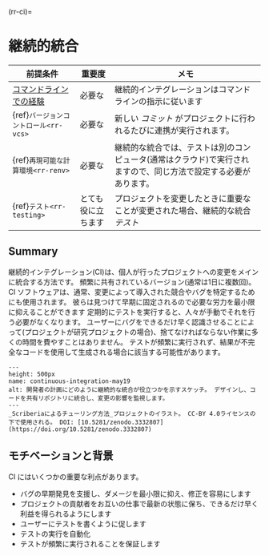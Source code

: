 (rr-ci)=
# 継続的統合

| 前提条件                                                                     | 重要度       | メモ                                                        |
| ------------------------------------------------------------------------ | --------- | --------------------------------------------------------- |
| [コマンドラインでの経験](https://programminghistorian.org/en/lessons/intro-to-bash) | 必要な       | 継続的インテグレーションはコマンドラインの指示に従います                              |
| {ref}`バージョンコントロール<rr-vcs>`                                         | 必要な       | 新しい _コミット_ がプロジェクトに行われるたびに連携が実行されます。                      |
| {ref}`再現可能な計算環境<rr-renv>`                                          | 必要な       | 継続的な統合では、テストは別のコンピュータ(通常はクラウド)で実行されますので、同じ方法で設定する必要があります。 |
| {ref}`テスト<rr-testing>`                                             | とても役に立ちます | プロジェクトを変更したときに重要なことが変更された場合、継続的な統合 _テスト_                  |

## Summary

継続的インテグレーション(CI)は、個人が行ったプロジェクトへの変更をメインに統合する方法です。 頻繁に共有されているバージョン(通常は1日に複数回)。 CI ソフトウェアは、通常、変更によって導入された競合やバグを特定するためにも使用されます。 彼らは見つけて早期に固定されるので必要な労力を最小限に抑えることができます 定期的にテストを実行すると、人々が手動でそれを行う必要がなくなります。 ユーザーにバグをできるだけ早く認識させることによって(プロジェクトが研究プロジェクトの場合)、捨てなければならない作業に多くの時間を費やすことはありません。 テストが頻繁に実行されず、結果が不完全なコードを使用して生成される場合に該当する可能性があります。

```{figure} ../figures/continuous-integration-may19.*
---
height: 500px
name: continuous-integration-may19
alt: 開発者の計画にどのように継続的な統合が役立つかを示すスケッチ。 デザインし、コードを共有リポジトリに統合し、変更の影響を監視します。
---
_Scriberiaによるチューリング方法_プロジェクトのイラスト。 CC-BY 4.0ライセンスの下で使用される。 DOI: [10.5281/zenodo.3332807](https://doi.org/10.5281/zenodo.3332807)
```

## モチベーションと背景

CI にはいくつかの重要な利点があります。

- バグの早期発見を支援し、ダメージを最小限に抑え、修正を容易にします
- プロジェクトの貢献者をお互いの仕事で最新の状態に保ち、できるだけ早く利益を得られるようにします
- ユーザーにテストを書くように促します
- テストの実行を自動化
- テストが頻繁に実行されることを保証します
